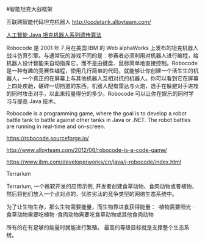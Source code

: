 #智能坦克大战框架


互联网智能代码坦克机器人
<http://codetank.alloyteam.com/>




[人工智能 Java 坦克机器人系列遗传算法](https://www.ibm.com/developerworks/cn/java/j-lo-robocode1/index.html)



Robocode 是 2001 年 7 月在美国 IBM 的 Web alphaWorks 上发布的坦克机器人战斗仿真引擎。与通常玩的游戏不同的是：参赛者必须利用对机器人进行编程，给机器人设计智能来自动指挥它，而不是由键盘、鼠标简单地直接控制。Robocode 是一种有趣的竞赛性编程，使用几行简单的代码，就能够让你创建一个活生生的机器人，一个真正的在屏幕上与其他机器人互相对抗的机器人。你可以看到它在屏幕上四处疾驰，碾碎一切挡道的东西。机器人配有雷达与火炮，选手在躲避对手进攻的同时攻击对手，以此来较量得分的多少。Robocode 可以让你在娱乐的同时学习与提高 Java 技术。


Robocode is a programming game, where the goal is to develop a robot battle tank to battle against other tanks in Java or .NET. The robot battles are running in real-time and on-screen.

<https://robocode.sourceforge.io/>


<http://www.alloyteam.com/2012/06/robocode-is-a-code-game/>


<https://www.ibm.com/developerworks/cn/java/j-robocode/index.html>



Terrarium

Terrarium, 一个微软开发的应用示例,
开发者创建食草动物、食肉动物或者植物，然后将他们放入一个点对点的，优胜劣汰的竞争类型的网络生态系统中。

 为了让生物生存，那么生物需要能量，而生物靠进食获得能量：
      ·植物需要阳光
      ·食草动物需要吃植物
      ·食肉动物需要吃食草动物或其他食肉动物

所有的在有足够的能量时就能进行繁殖。
最高的等级目标就是支撑整个生态系统。

